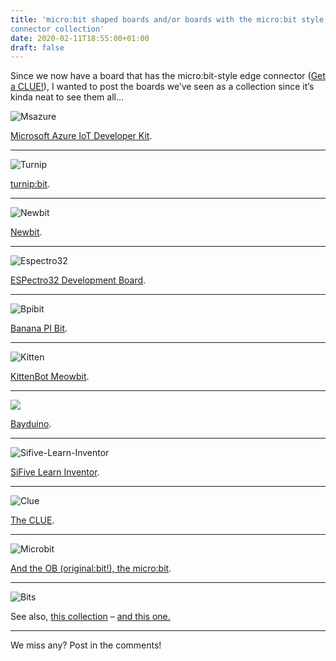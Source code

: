 ```yaml
---
title: 'micro:bit shaped boards and/or boards with the micro:bit style edge
connector collection'
date: 2020-02-11T18:55:00+01:00
draft: false
---
```


Since we now have a board that has the micro:bit-style edge connector ([Get a CLUE!](https://www.adafruit.com/clue)), I wanted to post the boards we’ve seen as a collection since it’s kinda neat to see them all…

![Msazure](https://cdn-blog.adafruit.com/uploads/2020/02/msazure.jpg)

[Microsoft Azure IoT Developer Kit](https://microsoft.github.io/azure-iot-developer-kit/).

* * *

![Turnip](https://cdn-blog.adafruit.com/uploads/2020/02/turnip.jpg)

[turnip:bit](http://turnipbit.tpyboard.com/).

* * *

![Newbit](https://cdn-blog.adafruit.com/uploads/2020/02/newbit.jpg)

[Newbit](https://forum.micropython.org/viewtopic.php?t=3210).

* * *

![Espectro32](https://cdn-blog.adafruit.com/uploads/2020/02/espectro32.jpg)

[ESPectro32 Development Board](https://www.cytron.io/p-espectro32-development-board).

* * *

![Bpibit](https://cdn-blog.adafruit.com/uploads/2020/02/bpibit.jpg)

[Banana PI Bit](https://www.aliexpress.com/item/32861694375.html).

* * *

![Kitten](https://cdn-blog.adafruit.com/uploads/2020/02/kitten.jpg)

[KittenBot Meowbit](https://www.kittenbot.cc/).

* * *

![](https://cdn-blog.adafruit.com/uploads/2020/02/bayduino.jpg)

[Bayduino](http://bayduino.com/).

* * *

![Sifive-Learn-Inventor](https://cdn-blog.adafruit.com/uploads/2020/02/SiFive-Learn-Inventor.jpg)

[SiFive Learn Inventor](https://www.cnx-software.com/2019/12/10/sifive-learn-inventor-wireless-risc-v-development-kit-bbc-microbit/).

* * *

![Clue](https://cdn-blog.adafruit.com/uploads/2020/02/clue.jpg)

[The CLUE](https://www.adafruit.com/clue).

* * *

![Microbit](https://cdn-blog.adafruit.com/uploads/2020/02/microbit.jpg)

[And the OB (original:bit!), the micro:bit](https://microbit.org/).

* * *

![Bits](https://cdn-blog.adafruit.com/uploads/2020/02/bits.jpg)

See also, [this collection](https://twitter.com/suvari58/status/990357798302216192) – [and this one.](https://twitter.com/prophycom/status/992136410638508032)

* * *

We miss any? Post in the comments!